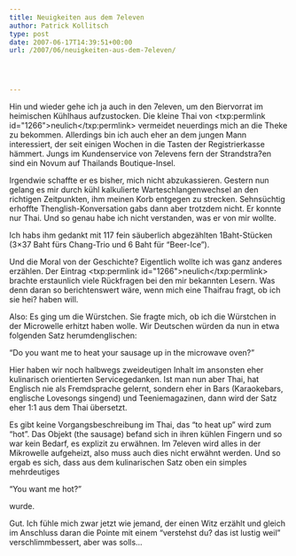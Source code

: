 ```yaml
---
title: Neuigkeiten aus dem 7eleven
author: Patrick Kollitsch
type: post
date: 2007-06-17T14:39:51+00:00
url: /2007/06/neuigkeiten-aus-dem-7eleven/




---
```

Hin und wieder gehe ich ja auch in den 7eleven, um den Biervorrat im heimischen Kühlhaus aufzustocken. Die kleine Thai von <txp:permlink id="1266">neulich</txp:permlink> vermeidet neuerdings mich an die Theke zu bekommen. Allerdings bin ich auch eher an dem jungen Mann interessiert, der seit einigen Wochen in die Tasten der Registrierkasse hämmert. Jungs im Kundenservice von 7elevens fern der Strandstra?en sind ein Novum auf Thailands Boutique-Insel. 

Irgendwie schaffte er es bisher, mich nicht abzukassieren. Gestern nun gelang es mir durch kühl kalkulierte Warteschlangenwechsel an den richtigen Zeitpunkten, ihm meinen Korb entgegen zu strecken. Sehnsüchtig erhoffte Thenglish-Konversation gabs dann aber trotzdem nicht. Er konnte nur Thai. Und so genau habe ich nicht verstanden, was er von mir wollte. 

Ich habs ihm gedankt mit 117 fein säuberlich abgezählten 1Baht-Stücken (3&#215;37 Baht fürs Chang-Trio und 6 Baht für &#8220;Beer-Ice&#8221;). 

Und die Moral von der Geschichte? Eigentlich wollte ich was ganz anderes erzählen. Der Eintrag <txp:permlink id="1266">neulich</txp:permlink> brachte erstaunlich viele Rückfragen bei den mir bekannten Lesern. Was denn daran so berichtenswert wäre, wenn mich eine Thaifrau fragt, ob ich sie hei? haben will. 

Also: Es ging um die Würstchen. Sie fragte mich, ob ich die Würstchen in der Microwelle erhitzt haben wolle. Wir Deutschen würden da nun in etwa folgenden Satz herumdenglischen:

&#8220;Do you want me to heat your sausage up in the microwave oven?&#8221;

Hier haben wir noch halbwegs zweideutigen Inhalt im ansonsten eher kulinarisch orientierten Servicegedanken. Ist man nun aber Thai, hat Englisch nie als Fremdsprache gelernt, sondern eher in Bars (Karaokebars, englische Lovesongs singend) und Teeniemagazinen, dann wird der Satz eher 1:1 aus dem Thai übersetzt. 

Es gibt keine Vorgangsbeschreibung im Thai, das &#8220;to heat up&#8221; wird zum &#8220;hot&#8221;. Das Objekt (the sausage) befand sich in ihren kühlen Fingern und so war kein Bedarf, es explizit zu erwähnen. Im 7eleven wird alles in der Mikrowelle aufgeheizt, also muss auch dies nicht erwähnt werden. Und so ergab es sich, dass aus dem kulinarischen Satz oben ein simples mehrdeutiges 

&#8220;You want me hot?&#8221;

wurde.

Gut. Ich fühle mich zwar jetzt wie jemand, der einen Witz erzählt und gleich im Anschluss daran die Pointe mit einem &#8220;verstehst du? das ist lustig weil&#8221; verschlimmbessert, aber was solls&#8230;